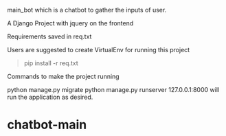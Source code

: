 main_bot which is a chatbot to gather the inputs of user.

A Django Project with jquery on the frontend

Requirements saved in req.txt

Users are suggested to create VirtualEnv for running this project
> pip install -r req.txt

Commands to make the project running

python manage.py migrate
python manage.py runserver 127.0.0.1:8000 will run the application as desired.
# chatbot-main
